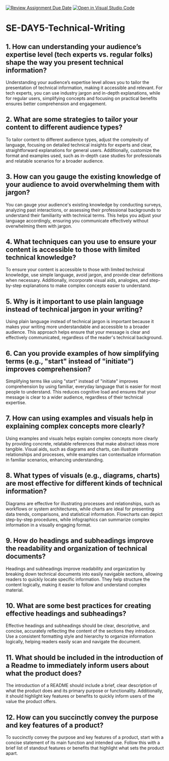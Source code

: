 [![Review Assignment Due Date](https://classroom.github.com/assets/deadline-readme-button-22041afd0340ce965d47ae6ef1cefeee28c7c493a6346c4f15d667ab976d596c.svg)](https://classroom.github.com/a/zsAR-pyY)
[![Open in Visual Studio Code](https://classroom.github.com/assets/open-in-vscode-2e0aaae1b6195c2367325f4f02e2d04e9abb55f0b24a779b69b11b9e10269abc.svg)](https://classroom.github.com/online_ide?assignment_repo_id=15708366&assignment_repo_type=AssignmentRepo)
# SE-DAY5-Technical-Writing
## 1. How can understanding your audience’s expertise level (tech experts vs. regular folks) shape the way you present technical information?
Understanding your audience’s expertise level allows you to tailor the presentation of technical information, making it accessible and relevant. For tech experts, you can use industry jargon and in-depth explanations, while for regular users, simplifying concepts and focusing on practical benefits ensures better comprehension and engagement.
## 2. What are some strategies to tailor your content to different audience types?
To tailor content to different audience types, adjust the complexity of language, focusing on detailed technical insights for experts and clear, straightforward explanations for general users. Additionally, customize the format and examples used, such as in-depth case studies for professionals and relatable scenarios for a broader audience.
## 3. How can you gauge the existing knowledge of your audience to avoid overwhelming them with jargon?
You can gauge your audience's existing knowledge by conducting surveys, analyzing past interactions, or assessing their professional backgrounds to understand their familiarity with technical terms. This helps you adjust your language accordingly, ensuring you communicate effectively without overwhelming them with jargon.
## 4. What techniques can you use to ensure your content is accessible to those with limited technical knowledge?
To ensure your content is accessible to those with limited technical knowledge, use simple language, avoid jargon, and provide clear definitions when necessary. Additionally, incorporate visual aids, analogies, and step-by-step explanations to make complex concepts easier to understand.
## 5. Why is it important to use plain language instead of technical jargon in your writing?
Using plain language instead of technical jargon is important because it makes your writing more understandable and accessible to a broader audience. This approach helps ensure that your message is clear and effectively communicated, regardless of the reader's technical background.
## 6. Can you provide examples of how simplifying terms (e.g., "start" instead of "initiate") improves comprehension?
Simplifying terms like using "start" instead of "initiate" improves comprehension by using familiar, everyday language that is easier for most people to understand. This reduces cognitive load and ensures that your message is clear to a wider audience, regardless of their technical expertise.
## 7. How can using examples and visuals help in explaining complex concepts more clearly?
Using examples and visuals helps explain complex concepts more clearly by providing concrete, relatable references that make abstract ideas more tangible. Visual aids, such as diagrams and charts, can illustrate relationships and processes, while examples can contextualize information in familiar scenarios, enhancing understanding.
## 8. What types of visuals (e.g., diagrams, charts) are most effective for different kinds of technical information?
Diagrams are effective for illustrating processes and relationships, such as workflows or system architectures, while charts are ideal for presenting data trends, comparisons, and statistical information. Flowcharts can depict step-by-step procedures, while infographics can summarize complex information in a visually engaging format.
## 9. How do headings and subheadings improve the readability and organization of technical documents?
Headings and subheadings improve readability and organization by breaking down technical documents into easily navigable sections, allowing readers to quickly locate specific information. They help structure the content logically, making it easier to follow and understand complex material.
## 10. What are some best practices for creating effective headings and subheadings?
Effective headings and subheadings should be clear, descriptive, and concise, accurately reflecting the content of the sections they introduce. Use a consistent formatting style and hierarchy to organize information logically, helping readers easily scan and navigate the document.
## 11. What should be included in the introduction of a Readme to immediately inform users about what the product does?
The introduction of a README should include a brief, clear description of what the product does and its primary purpose or functionality. Additionally, it should highlight key features or benefits to quickly inform users of the value the product offers.
## 12. How can you succinctly convey the purpose and key features of a product?
To succinctly convey the purpose and key features of a product, start with a concise statement of its main function and intended use. Follow this with a brief list of standout features or benefits that highlight what sets the product apart.
